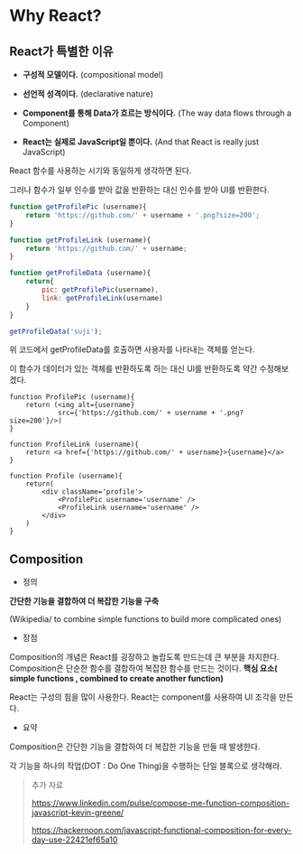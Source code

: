 # Why React?



## React가 특별한 이유

- **구성적 모델이다.** (compositional model)

- **선언적 성격이다.** (declarative nature)

- **Component를 통해 Data가 흐르는 방식이다.** (The way data flows through a Component)

- **React는 실제로 JavaScript일 뿐이다.** (And that React is really just JavaScript)



React 함수를 사용하는 시기와 동일하게 생각하면 된다. 

그러나 함수가 일부 인수를 받아 값을 반환하는 대신 인수를 받아 UI를 반환한다.

```javascript
function getProfilePic (username){
    return 'https://github.com/' + username + '.png?size=200';
}

function getProfileLink (username){
    return 'https://github.com/' + username;
}

function getProfileData (username){
    return{
        pic: getProfilePic(username),
        link: getProfileLink(username)
    }
}

getProfileData('suji');
```



위 코드에서 getProfileData를 호출하면 사용자를 나타내는 객체를 얻는다.

이 함수가 데이터가 있는 객체를 반환하도록 하는 대신 Ul를 반환하도록 약간 수정해보겠다.



```react
function ProfilePic (username){
    return (<img alt={username}
            src={'https://github.com/' + username + '.png?size=200'}/>)
}

function ProfileLink (username){
    return <a href={'https://github.com/' + username}>{username}</a>
}

function Profile (username){
    return(
        <div className='profile'>
            <ProfilePic username='username' />
            <ProfileLink username='username' />
        </div>
    )
}
```





## Composition

- 정의

**간단한 기능을 결합하여 더 복잡한 기능을 구축** 

(Wikipedia/ to combine simple functions to build more complicated ones)



- 장점

Composition의 개념은 React를 굉장하고 놀랍도록 만드는데 큰 부분을 차지한다. Composition은 단순한 함수를 결합하여 복잡한 함수를 만드는 것이다. **핵심 요소( simple functions , combined to create another function)**



React는 구성의 힘을 많이 사용한다. React는 component를 사용하여 UI 조각을 만든다.



- 요약

Composition은 간단한 기능을 결합하여 더 복잡한 기능을 만들 때 발생한다.

각 기능을 하나의 작업(DOT : Do One Thing)을 수행하는 단일 블록으로 생각해라.



> 추가 자료
>
> https://www.linkedin.com/pulse/compose-me-function-composition-javascript-kevin-greene/
>
> https://hackernoon.com/javascript-functional-composition-for-every-day-use-22421ef65a10